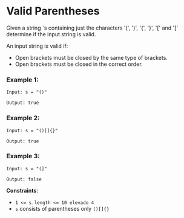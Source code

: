# Valid Parentheses

Given a string `s containing just the characters '(', ')', '{', '}', '[' and ']'
determine if the input string is valid.

An input string is valid if:

* Open brackets must be closed by the same type of brackets.
* Open brackets must be closed in the correct order.

### Example 1:
```
Input: s = "()"

Output: true
```

### Example 2:
```
Input: s = "()[]{}"

Output: true
```

### Example 3:
```
Input: s = "(]"

Output: false
```

**Constraints**:
* `1 <= s.length <= 10 elevado 4`
* `s` consists of parentheses only `()[]{}`
